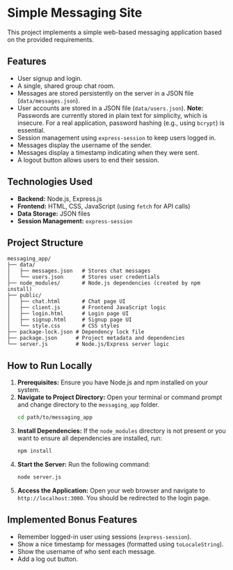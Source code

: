 # Simple Messaging Site

This project implements a simple web-based messaging application based on the provided requirements.

## Features

*   User signup and login.
*   A single, shared group chat room.
*   Messages are stored persistently on the server in a JSON file (`data/messages.json`).
*   User accounts are stored in a JSON file (`data/users.json`). **Note:** Passwords are currently stored in plain text for simplicity, which is insecure. For a real application, password hashing (e.g., using `bcrypt`) is essential.
*   Session management using `express-session` to keep users logged in.
*   Messages display the username of the sender.
*   Messages display a timestamp indicating when they were sent.
*   A logout button allows users to end their session.

## Technologies Used

*   **Backend:** Node.js, Express.js
*   **Frontend:** HTML, CSS, JavaScript (using `fetch` for API calls)
*   **Data Storage:** JSON files
*   **Session Management:** `express-session`

## Project Structure

```
messaging_app/
├── data/
│   ├── messages.json   # Stores chat messages
│   └── users.json      # Stores user credentials
├── node_modules/       # Node.js dependencies (created by npm install)
├── public/
│   ├── chat.html       # Chat page UI
│   ├── client.js       # Frontend JavaScript logic
│   ├── login.html      # Login page UI
│   ├── signup.html     # Signup page UI
│   └── style.css       # CSS styles
├── package-lock.json # Dependency lock file
├── package.json      # Project metadata and dependencies
└── server.js         # Node.js/Express server logic
```

## How to Run Locally

1.  **Prerequisites:** Ensure you have Node.js and npm installed on your system.
2.  **Navigate to Project Directory:** Open your terminal or command prompt and change directory to the `messaging_app` folder.
    ```bash
    cd path/to/messaging_app
    ```
3.  **Install Dependencies:** If the `node_modules` directory is not present or you want to ensure all dependencies are installed, run:
    ```bash
    npm install
    ```
4.  **Start the Server:** Run the following command:
    ```bash
    node server.js
    ```
5.  **Access the Application:** Open your web browser and navigate to `http://localhost:3000`. You should be redirected to the login page.

## Implemented Bonus Features

*   Remember logged-in user using sessions (`express-session`).
*   Show a nice timestamp for messages (formatted using `toLocaleString`).
*   Show the username of who sent each message.
*   Add a log out button.
